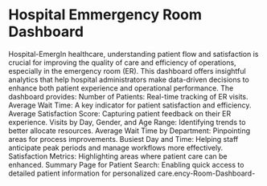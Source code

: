 # Hospital Emmergency Room Dashboard
Hospital-EmergIn healthcare, understanding patient flow and satisfaction is crucial for improving the quality of care and efficiency of operations, especially in the emergency room (ER). This dashboard offers insightful analytics that help hospital administrators make data-driven decisions to enhance both patient experience and operational performance.
The dashboard provides:
Number of Patients: Real-time tracking of ER visits.
Average Wait Time: A key indicator for patient satisfaction and efficiency.
Average Satisfaction Score: Capturing patient feedback on their ER experience.
Visits by Day, Gender, and Age Range: Identifying trends to better allocate resources.
Average Wait Time by Department: Pinpointing areas for process improvements.
Busiest Day and Time: Helping staff anticipate peak periods and manage workflows more effectively.
Satisfaction Metrics: Highlighting areas where patient care can be enhanced.
Summary Page for Patient Search: Enabling quick access to detailed patient information for personalized care.ency-Room-Dashboard-
